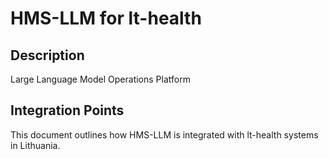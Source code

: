 # HMS-LLM for lt-health

## Description

Large Language Model Operations Platform

## Integration Points

This document outlines how HMS-LLM is integrated with lt-health systems in Lithuania.
